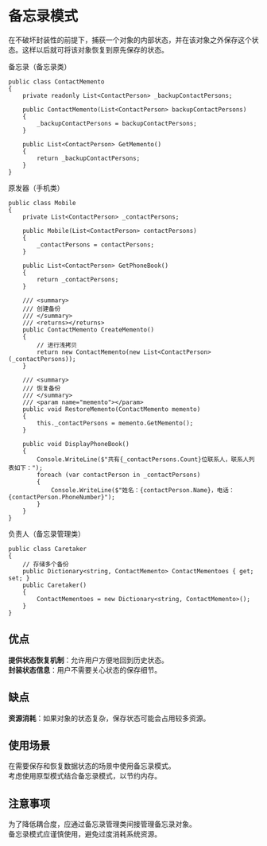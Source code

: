 ﻿# 备忘录模式
在不破坏封装性的前提下，捕获一个对象的内部状态，并在该对象之外保存这个状态。这样以后就可将该对象恢复到原先保存的状态。

备忘录（备忘录类）
```
public class ContactMemento
{
    private readonly List<ContactPerson> _backupContactPersons;

    public ContactMemento(List<ContactPerson> backupContactPersons)
    {
        _backupContactPersons = backupContactPersons;
    }

    public List<ContactPerson> GetMemento()
    {
        return _backupContactPersons;
    }
}
```

原发器（手机类）
```
public class Mobile
{
    private List<ContactPerson> _contactPersons;

    public Mobile(List<ContactPerson> contactPersons)
    {
        _contactPersons = contactPersons;
    }

    public List<ContactPerson> GetPhoneBook()
    {
        return _contactPersons;
    }

    /// <summary>
    /// 创建备份
    /// </summary>
    /// <returns></returns>
    public ContactMemento CreateMemento()
    {
        // 进行浅拷贝
        return new ContactMemento(new List<ContactPerson>(_contactPersons));
    }

    /// <summary>
    /// 恢复备份
    /// </summary>
    /// <param name="memento"></param>
    public void RestoreMemento(ContactMemento memento)
    {
        this._contactPersons = memento.GetMemento();
    }

    public void DisplayPhoneBook()
    {
        Console.WriteLine($"共有{_contactPersons.Count}位联系人，联系人列表如下：");
        foreach (var contactPerson in _contactPersons)
        {
            Console.WriteLine($"姓名：{contactPerson.Name}，电话：{contactPerson.PhoneNumber}");
        }
    }
}
```

负责人（备忘录管理类）
```
public class Caretaker
{
    // 存储多个备份
    public Dictionary<string, ContactMemento> ContactMementoes { get; set; }
    public Caretaker()
    {
        ContactMementoes = new Dictionary<string, ContactMemento>();
    }
}
```

## 优点
**提供状态恢复机制**：允许用户方便地回到历史状态。  
**封装状态信息**：用户不需要关心状态的保存细节。

## 缺点
**资源消耗**：如果对象的状态复杂，保存状态可能会占用较多资源。

## 使用场景
在需要保存和恢复数据状态的场景中使用备忘录模式。  
考虑使用原型模式结合备忘录模式，以节约内存。

## 注意事项
为了降低耦合度，应通过备忘录管理类间接管理备忘录对象。  
备忘录模式应谨慎使用，避免过度消耗系统资源。